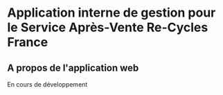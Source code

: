 # Application interne de gestion pour le Service Après-Vente Re-Cycles France

## A propos de l'application web

En cours de développement
